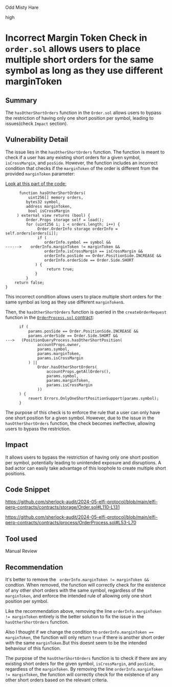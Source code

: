 Odd Misty Hare

high

# Incorrect Margin Token Check in `order.sol` allows users to place multiple short orders for the same symbol as long as they use different marginToken

## Summary
The `hasOtherShortOrders` function in the `Order.sol` allows users to bypass the restriction of having only one short position per symbol, leading to issues(check `Impact` section).

## Vulnerability Detail

The issue lies in the `hasOtherShortOrders` function. The function is meant to check if a user has any existing short orders for a given symbol, `isCrossMargin`, and `posSide`. However, the function includes an incorrect condition that checks if the `marginToken` of the order is different from the provided `marginToken` parameter:


[Look at this part of the code:](https://github.com/sherlock-audit/2024-05-elfi-protocol/blob/main/elfi-perp-contracts/contracts/storage/Order.sol#L110-L131)

```solidity
      function hasOtherShortOrders(
          uint256[] memory orders,
         bytes32 symbol,
         address marginToken,
          bool isCrossMargin
     ) external view returns (bool) {
         Order.Props storage self = load();
         for (uint256 i; i < orders.length; i++) {
              Order.OrderInfo storage orderInfo = self.orders[orders[i]];
              if (
                 orderInfo.symbol == symbol &&
------>    orderInfo.marginToken != marginToken &&
                 orderInfo.isCrossMargin == isCrossMargin &&
                 orderInfo.posSide == Order.PositionSide.INCREASE &&
                 orderInfo.orderSide == Order.Side.SHORT
             ) {
                  return true;
             }
         }
    return false;
}
```

This incorrect condition allows users to place multiple short orders for the same symbol as long as they use different `marginToken`s.

Then, the `hasOtherShortOrders` function is queried in the `createOrderRequest` function in the [`OrderProcess.sol` contract](https://github.com/sherlock-audit/2024-05-elfi-protocol/blob/main/elfi-perp-contracts/contracts/process/OrderProcess.sol#L53-L70):

```solidity
      if (
          params.posSide == Order.PositionSide.INCREASE &&
          params.orderSide == Order.Side.SHORT &&
--->   (PositionQueryProcess.hasOtherShortPosition(
              accountProps.owner,
              params.symbol,
              params.marginToken,
              params.isCrossMargin
          ) ||
              Order.hasOtherShortOrders(
                  accountProps.getAllOrders(),
                  params.symbol,
                  params.marginToken,
                  params.isCrossMargin
              ))
      ) {
          revert Errors.OnlyOneShortPositionSupport(params.symbol);
      }
```

The purpose of this check is to enforce the rule that a user can only have one short position for a given symbol. However, due to the issue in the `hasOtherShortOrders` function, the check becomes ineffective, allowing users to bypass the restriction.


## Impact
It allows users to bypass the restriction of having only one short position per symbol, potentially leading to unintended exposure and disruptions. A bad actor can easily take advantage of this loophole to create multiple short positions.


## Code Snippet

https://github.com/sherlock-audit/2024-05-elfi-protocol/blob/main/elfi-perp-contracts/contracts/storage/Order.sol#L110-L131

https://github.com/sherlock-audit/2024-05-elfi-protocol/blob/main/elfi-perp-contracts/contracts/process/OrderProcess.sol#L53-L70


## Tool used

Manual Review

## Recommendation

It's better to remove the ` orderInfo.marginToken != marginToken &&` condtion. When removed, the function will correctly check for the existence of any other short orders with the same symbol, regardless of the `marginToken`, and enforce the intended rule of allowing only one short position per symbol.

Like  the recommendation above, removing the line `orderInfo.marginToken != marginToken` entirely is the better solution to fix the issue in the `hasOtherShortOrders` function.

Also I thought if we change the condition to `orderInfo.marginToken == marginToken`, the function will only return `true` if there is another short order with the same `marginToken`.But this doesnt seem to be the intended behaviour of this function.

The purpose of the `hasOtherShortOrders` function is to check if there are any existing short orders for the given symbol, `isCrossMargin`, and `posSide`, regardless of the `marginToken`. By removing the line `orderInfo.marginToken != marginToken`, the function will correctly check for the existence of any other short orders based on the relevant criteria.

